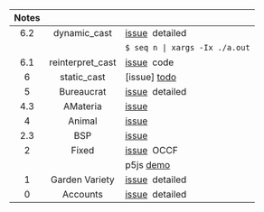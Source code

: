 Notes         |                      |   |
:-----------: | :------------------: | - |
6.2           | dynamic_cast         | [issue](https://github.com/nuoxoxo/cpp_modules_42/issues/81) &nbsp;detailed
&nbsp;        |                      | `$ seq n \| xargs -Ix ./a.out`
6.1           | reinterpret_cast     | [issue](https://github.com/nuoxoxo/cpp_modules_42/issues/82) &nbsp;code
6             | static_cast          | [issue] [todo](https://github.com/nuoxoxo/cpp_modules_42/issues/73)
5             | Bureaucrat           | [issue](https://github.com/nuoxoxo/cpp_modules_42/issues/69) &nbsp;detailed
4.3           | AMateria             | [issue](https://github.com/nuoxoxo/cpp_modules_42/issues/61)
4             | Animal               | [issue](https://github.com/nuoxoxo/cpp_modules_42/issues/49)
2.3           | BSP                  | [issue](https://github.com/nuoxoxo/cpp_modules_42/issues/33)
2             | Fixed                | [issue](https://github.com/nuoxoxo/cpp_modules_42/issues/26) &nbsp;OCCF
&nbsp;        |                      | p5js [demo](https://editor.p5js.org/nuoxoxo/sketches/WT-94Rgmm)
1             | Garden Variety       | [issue](https://github.com/nuoxoxo/cpp_modules_42/issues/25) &nbsp;detailed
0             | Accounts             | [issue](https://github.com/nuoxoxo/cpp_modules_42/issues/56) &nbsp;detailed
